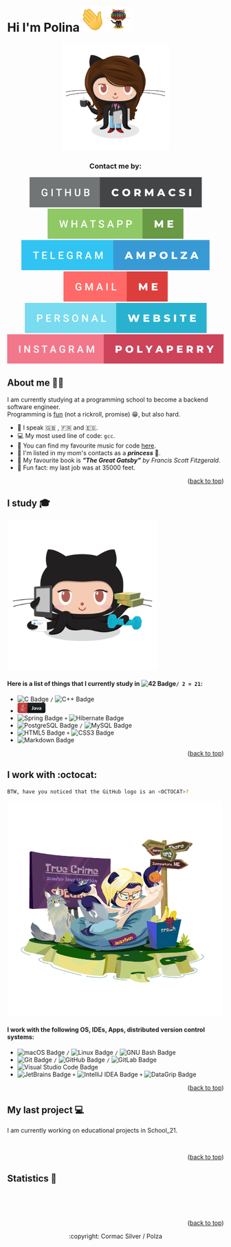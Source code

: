 <a name="readme-top"></a>

# Hi I'm Polina<img src="images/say_hi.gif" width="60px" height="60px" alt="hi"><img src="images/daftpunkcat.gif" width="60px" height="60px" alt="hi">
<div align="center">
  <a href="https://cormacsi.github.io">
    <img src="images/femalecat.png" alt="Logo" width="250" height="250">
  </a>
</div>

  <h3 align="center">Contact me by:</h3>
<div align="center">
  <a href="https://github.com/cormacsi/">
    <img src="images/github-cormacsi.svg" alt="GitHub">
  </a>
  <a href="https://web.whatsapp.com">
    <img src="images/whatsapp-me.svg" alt="WhatsApp">
  </a>
   <a href="https://t.me/ampolza">
    <img src="images/telegram-ampolza.svg" alt="Telegram">
  </a><br />
  <a href="mailto:name@email.com">
    <img src="images/gmail-me.svg" alt="Gmail">
  </a>
  <a href="http://cormacsi.github.io/first.version/">
    <img src="images/personal-website.svg" alt="Website">
  </a><br />
  <a href="https://www.instagram.com/polyaperry/">
    <img src="images/instagram-polyaperry.svg" alt="Instagram">
  </a><br />
</div>

## About me :woman_technologist:

I am currently studying at a programming school to become a backend software engineer.<br />
Programming is <a href="https://gist.github.com/rxaviers/7360908">fun</a> (not a rickroll, promise) :grin:, but also hard.

- :statue_of_liberty:  I speak :gb: ,  :fr: and :es:.
- :computer:  My most used line of code: `gcc`.
- :musical_score:  You can find my favourite music for code <a href="https://www.youtube.com/watch?v=jfKfPfyJRdk">here</a>.
- :princess:  I'm listed in my mom's contacts as a **_princess_** :see_no_evil:.
- :book:  My favourite book is _**"The Great Gatsby"** by Francis Scott Fitzgerald_.
- :seat: Fun fact: my last job was at 35000 feet.
<p align="right">(<a href="#readme-top">back to top</a>)</p>

## I study :mortar_board:
<a href="https://github.com/cormacsi/">
  <img src="images/hubbercat.png" alt="" width="350">
</a>

#### Here is a list of things that I currently study in ![42 Badge](https://img.shields.io/badge/42-000?logo=42&logoColor=fff&style=flat)````/ 2 = 21````:

* ![C Badge](https://img.shields.io/badge/C-A8B9CC?logo=c&logoColor=fff&style=flat) `/` ![C++ Badge](https://img.shields.io/badge/C%2B%2B-00599C?logo=cplusplus&logoColor=fff&style=flat)
*  <img src="images/java_button.svg" width="65">
* ![Spring Badge](https://img.shields.io/badge/Spring-6DB33F?logo=spring&logoColor=fff&style=flat) `+` ![Hibernate Badge](https://img.shields.io/badge/Hibernate-59666C?logo=hibernate&logoColor=fff&style=flat)
* ![PostgreSQL Badge](https://img.shields.io/badge/PostgreSQL-4169E1?logo=postgresql&logoColor=fff&style=flat) `/` ![MySQL Badge](https://img.shields.io/badge/MySQL-4479A1?logo=mysql&logoColor=fff&style=flat)
* ![HTML5 Badge](https://img.shields.io/badge/HTML5-E34F26?logo=html5&logoColor=fff&style=flat) `+` ![CSS3 Badge](https://img.shields.io/badge/CSS3-1572B6?logo=css3&logoColor=fff&style=flat)
* ![Markdown Badge](https://img.shields.io/badge/Markdown-000?logo=markdown&logoColor=fff&style=flat)

<p align="right">(<a href="#readme-top">back to top</a>)</p>

## I work with :octocat:

````sh
BTW, have you noticed that the GitHub logo is an <OCTOCAT>?
````

<a href="https://github.com/cormacsi/">
  <img src="images/Brennatocat.png" alt="" width="500">
</a>

#### I work with the following OS, IDEs, Apps, distributed version control systems:
    
* ![macOS Badge](https://img.shields.io/badge/macOS-000?logo=macos&logoColor=fff&style=flat) `/` ![Linux Badge](https://img.shields.io/badge/Linux-FCC624?logo=linux&logoColor=000&style=flat) `/` ![GNU Bash Badge](https://img.shields.io/badge/GNU%20Bash-4EAA25?logo=gnubash&logoColor=fff&style=flat)
* ![Git Badge](https://img.shields.io/badge/Git-F05032?logo=git&logoColor=fff&style=flat) `/` ![GitHub Badge](https://img.shields.io/badge/GitHub-181717?logo=github&logoColor=fff&style=flat) `/` ![GitLab Badge](https://img.shields.io/badge/GitLab-FC6D26?logo=gitlab&logoColor=fff&style=flat)
* ![Visual Studio Code Badge](https://img.shields.io/badge/Visual%20Studio%20Code-007ACC?logo=visualstudiocode&logoColor=fff&style=flat)
* ![JetBrains Badge](https://img.shields.io/badge/JetBrains-000?logo=jetbrains&logoColor=fff&style=flat) `+` ![IntelliJ IDEA Badge](https://img.shields.io/badge/IntelliJ%20IDEA-000?logo=intellijidea&logoColor=fff&style=flat) `+` ![DataGrip Badge](https://img.shields.io/badge/DataGrip-000?logo=datagrip&logoColor=fff&style=flat)

<p align="right">(<a href="#readme-top">back to top</a>)</p>

## My last project :computer:
I am currently working on educational projects in School_21.
<div align="center">
  <a href="https://cormacsi.github.io">
    <img src="images/NUX_Octodex.gif" alt="" width="300">
  </a>
</div>

<p align="right">(<a href="#readme-top">back to top</a>)</p>

## Statistics :100:
<div align="center">
  <a href="https://cormacsi.github.io">
    <img src="https://streak-stats.demolab.com?user=cormacsi&theme=tokyonight&hide_border=true&date_format=j%20M%5B%20Y%5D" alt="">
  </a>
</div>
<div align="center">
  <a href="https://www.codewars.com/users/Polza">
    <img src="https://www.codewars.com/users/Polza/badges/large" alt="">
  </a>
</div>

<br />
<p align="right">(<a href="#readme-top">back to top</a>)</p>

<p align="center">:copyright: Cormac Silver / Polza</p>
